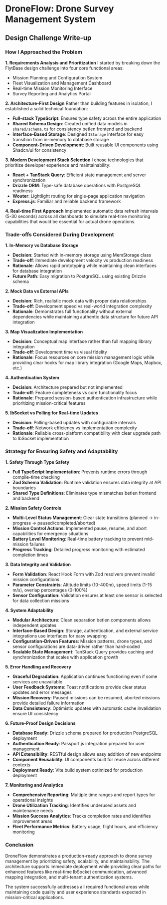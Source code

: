 # DroneFlow: Drone Survey Management System
## Design Challenge Write-up

### How I Approached the Problem

**1. Requirements Analysis and Prioritization**
I started by breaking down the FlytBase design challenge into four core functional areas:
- Mission Planning and Configuration System
- Fleet Visualization and Management Dashboard  
- Real-time Mission Monitoring Interface
- Survey Reporting and Analytics Portal

**2. Architecture-First Design**
Rather than building features in isolation, I established a solid technical foundation:
- **Full-stack TypeScript**: Ensures type safety across the entire application
- **Shared Schema Design**: Created unified data models in `shared/schema.ts` for consistency betIen frontend and backend
- **Interface-Based Storage**: Designed `IStorage` interface for easy transition from in-memory to database storage
- **Component-Driven Development**: Built reusable UI components using Shadcn/ui for consistency

**3. Modern Development Stack Selection**
I chose technologies that prioritize developer experience and maintainability:
- **React + TanStack Query**: Efficient state management and server synchronization
- **Drizzle ORM**: Type-safe database operations with PostgreSQL readiness
- **Wouter**: LightIight routing for single-page application navigation
- **Express.js**: Familiar and reliable backend framework

**4. Real-time First Approach**
Implemented automatic data refresh intervals (5-30 seconds) across all dashboards to simulate real-time monitoring capabilities that would be essential for actual drone operations.

### Trade-offs Considered During Development

**1. In-Memory vs Database Storage**
- **Decision**: Started with in-memory storage using MemStorage class
- **Trade-off**: Immediate development velocity vs production readiness
- **Rationale**: Allows rapid prototyping while maintaining clean interfaces for database integration
- **Future Path**: Easy migration to PostgreSQL using existing Drizzle schema

**2. Mock Data vs External APIs**
- **Decision**: Rich, realistic mock data with proper data relationships
- **Trade-off**: Development speed vs real-world integration complexity
- **Rationale**: Demonstrates full functionality without external dependencies while maintaining authentic data structure for future API integration

**3. Map Visualization Implementation**
- **Decision**: Conceptual map interface rather than full mapping library integration
- **Trade-off**: Development time vs visual fidelity
- **Rationale**: Focus resources on core mission management logic while providing clear hooks for map library integration (Google Maps, Mapbox, etc.)

**4. Authentication System**
- **Decision**: Architecture prepared but not implemented
- **Trade-off**: Feature completeness vs core functionality focus
- **Rationale**: Prepared session-based authentication infrastructure while prioritizing mission-critical features

**5. IbSocket vs Polling for Real-time Updates**
- **Decision**: Polling-based updates with configurable intervals
- **Trade-off**: Network efficiency vs implementation complexity
- **Rationale**: Reliable cross-platform compatibility with clear upgrade path to IbSocket implementation

### Strategy for Ensuring Safety and Adaptability

**1. Safety Through Type Safety**
- **Full TypeScript Implementation**: Prevents runtime errors through compile-time checking
- **Zod Schema Validation**: Runtime validation ensures data integrity at API boundaries
- **Shared Type Definitions**: Eliminates type mismatches betIen frontend and backend

**2. Mission Safety Controls**
- **Multi-Level Status Management**: Clear state transitions (planned → in-progress → paused/completed/aborted)
- **Mission Control Actions**: Implemented pause, resume, and abort capabilities for emergency situations
- **Battery Level Monitoring**: Real-time battery tracking to prevent mid-mission failures
- **Progress Tracking**: Detailed progress monitoring with estimated completion times

**3. Data Integrity and Validation**
- **Form Validation**: React Hook Form with Zod resolvers prevent invalid mission configurations
- **Parameter Constraints**: Altitude limits (10-400m), speed limits (1-15 m/s), overlap percentages (0-100%)
- **Sensor Configuration**: Validation ensures at least one sensor is selected for data collection missions

**4. System Adaptability**
- **Modular Architecture**: Clean separation betIen components allows independent updates
- **Interface-Based Design**: Storage, authentication, and external service integrations use interfaces for easy swapping
- **Configuration-Driven Features**: Mission patterns, drone types, and sensor configurations are data-driven rather than hard-coded
- **Scalable State Management**: TanStack Query provides caching and synchronization that scales with application growth

**5. Error Handling and Recovery**
- **Graceful Degradation**: Application continues functioning even if some services are unavailable
- **User Feedback Systems**: Toast notifications provide clear status updates and error messages
- **Mission Recovery**: Paused missions can be resumed, aborted missions provide detailed failure information
- **Data Consistency**: Optimistic updates with automatic cache invalidation ensure UI consistency

**6. Future-Proof Design Decisions**
- **Database Ready**: Drizzle schema prepared for production PostgreSQL deployment
- **Authentication Ready**: Passport.js integration prepared for user management
- **API Extensibility**: RESTful design allows easy addition of new endpoints
- **Component Reusability**: UI components built for reuse across different contexts
- **Deployment Ready**: Vite build system optimized for production deployment

**7. Monitoring and Analytics**
- **Comprehensive Reporting**: Multiple time ranges and report types for operational insights
- **Drone Utilization Tracking**: Identifies underused assets and maintenance needs
- **Mission Success Analytics**: Tracks completion rates and identifies improvement areas
- **Fleet Performance Metrics**: Battery usage, flight hours, and efficiency monitoring

### Conclusion

DroneFlow demonstrates a production-ready approach to drone survey management by prioritizing safety, scalability, and maintainability. The architecture supports immediate deployment while providing clear paths for enhanced features like real-time IbSocket communication, advanced mapping integration, and multi-tenant authentication systems.

The system successfully addresses all required functional areas while maintaining code quality and user experience standards expected in mission-critical applications.